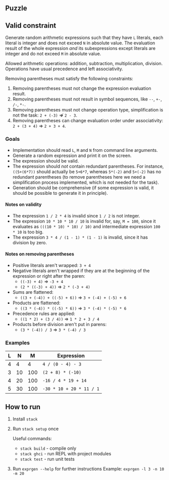 ## Puzzle

## Valid constraint
Generate random arithmetic expressions such that they have `L` literals,
each literal is integer and does not exceed `N` in absolute value.
The evaluation result of the whole expression _and_ its subexpressions except literals
are integer and do not exceed `M` in absolute value.

Allowed arithmetic operations: addition, subtraction, multiplication, division.
Operations have usual precedence and left associativity.

Removing parentheses must satisfy the following constraints:
1. Removing parentheses must not change the expression evaluation result.
2. Removing parentheses must not result in symbol sequences, like `--`, `+-`, `/-`, `*-`.
3. Removing parentheses must not change operation type, simplification is not the task: `2 + (-3)` ⇏ `2 - 3`.
4. Removing parentheses can change evaluation order under associativity: `2 + (3 + 4)` => `2 + 3 + 4`.

### Goals

- Implementation should read `L`, `M` and `N` from command line arguments.
- Generate a random expression and print it on the screen.
- The expression should be valid.
- The expression should _not_ contain redundant parentheses. For instance, `((5+(6*7))` should actually be `5+6*7`, whereas `5*(-2)` and `5+(-2)` has no redundant parentheses (to remove parentheses here we need a simplification process implemented, which is not needed for the task).
- Generation should be comprehensive (if some expression is valid, it should be possible to generate it in principle).

#### Notes on validity

- The expression `1 / 2 * 4` is invalid since `1 / 2` is not integer.
- The expression `10 * 10 * 10 / 10` is invalid for, say, `M = 100`,
since it evaluates as `(((10 * 10) * 10) / 10)` and intermediate expression `100 * 10`
is too big.
- The expression `3 * 4 / (1 - 1) * (1 - 1)` is invalid, since it has division by zero.

#### Notes on removing parentheses

- Positive literals aren't wrapped: `3 + 4`
- Negative literals aren't wrapped if they are at the
  beginning of the expression or right after the paren:
  - `((-3) + 4)` => `-3 + 4`
  - `(2 * ((-3) + 4))` => `2 * (-3 + 4)`
- Sums are flattened:
  - `((3 + (-4)) + ((-5) + 6))` => `3 + (-4) + (-5) + 6`
- Products are flattened:
  - `((3 * (-4)) * ((-5) * 6))` => `3 * (-4) * (-5) * 6`
- Precedence rules are applied:
  - `((1 * 2) + (3 / 4))` => `1 * 2 + 3 / 4`
- Products before division aren't put in parens:
  - `(3 * (-4)) / 3` => `3 * (-4) / 3`

### Examples
| L |  N |   M |               Expression |
|---|----|-----|--------------------------|
| 4 |  4 |   4 | `4 / (0 - 4) - 3`        |
| 3 | 10 | 100 | `(2 + 8) * (-10)`        |
| 4 | 20 | 100 | `-16 / 4 * 19 + 14`      |
| 5 | 30 | 100 | `-30 * 10 + 20 * 11 / 1` |


## How to run
1. Install `stack`
2. Run `stack setup` once

   Useful commands:
   - `stack build` - compile only
   - `stack ghci` - run REPL with project modules
   - `stack test` - run unit tests

3. Run `exprgen --help` for further instructions
   Example:
   `exprgen -l 3 -n 10 -m 20`
